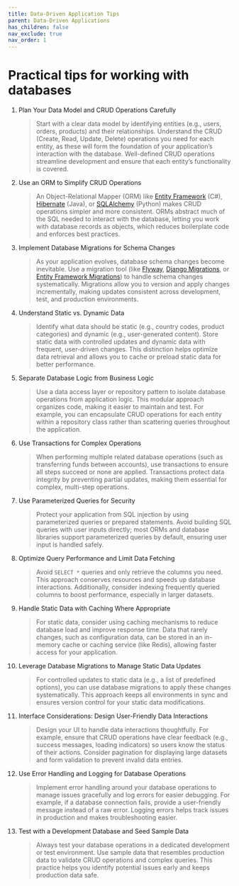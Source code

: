 ```yaml
---
title: Data-Driven Application Tips
parent: Data-Driven Applications
has_children: false
nav_exclude: true
nav_order: 1
---
```


# Practical tips for working with databases

1. Plan Your Data Model and CRUD Operations Carefully

    > Start with a clear data model by identifying entities (e.g., users, orders, products) and their 
    > relationships. Understand the CRUD (Create, Read, Update, Delete) operations you need for each 
    > entity, as these will form the foundation of your application’s interaction with the database. 
    > Well-defined CRUD operations streamline development and ensure that each entity’s functionality 
    > is covered.

2. Use an ORM to Simplify CRUD Operations

    > An Object-Relational Mapper (ORM) like [Entity Framework](https://learn.microsoft.com/en-us/ef/) (C#), 
    > [Hibernate](https://hibernate.org/) (Java), or [SQLAlchemy](https://www.sqlalchemy.org/) (Python) 
    > makes CRUD operations simpler and more consistent. ORMs abstract much of the SQL needed to interact 
    > with the database, letting you work with database records as objects, which reduces boilerplate 
    > code and enforces best practices.

3. Implement Database Migrations for Schema Changes

    > As your application evolves, database schema changes become inevitable. Use a migration tool (like 
    > [Flyway](https://www.red-gate.com/products/flyway/), 
    > [Django Migrations](https://docs.djangoproject.com/en/5.1/topics/migrations/), or 
    > [Entity Framework Migrations](https://learn.microsoft.com/en-us/ef/core/managing-schemas/migrations/?tabs=dotnet-core-cli)) 
    > to handle schema changes systematically. Migrations allow you to version and apply changes 
    > incrementally, making updates consistent across development, test, and production environments.

4. Understand Static vs. Dynamic Data

    > Identify what data should be static (e.g., country codes, product categories) and dynamic (e.g., 
    > user-generated content). Store static data with controlled updates and dynamic data with frequent, 
    > user-driven changes. This distinction helps optimize data retrieval and allows you to cache or 
    > preload static data for better performance.

5. Separate Database Logic from Business Logic

    > Use a data access layer or repository pattern to isolate database operations from application logic. 
    > This modular approach organizes code, making it easier to maintain and test. For example, you can 
    > encapsulate CRUD operations for each entity within a repository class rather than scattering 
    > queries throughout the application.

6. Use Transactions for Complex Operations

    > When performing multiple related database operations (such as transferring funds between accounts), 
    > use transactions to ensure all steps succeed or none are applied. Transactions protect data 
    > integrity by preventing partial updates, making them essential for complex, multi-step operations.

7. Use Parameterized Queries for Security

    > Protect your application from SQL injection by using parameterized queries or prepared statements. 
    > Avoid building SQL queries with user inputs directly; most ORMs and database libraries support 
    > parameterized queries by default, ensuring user input is handled safely.

8. Optimize Query Performance and Limit Data Fetching

    > Avoid `SELECT *` queries and only retrieve the columns you need. This approach conserves resources 
    > and speeds up database interactions. Additionally, consider indexing frequently queried columns to 
    > boost performance, especially in larger datasets.

9. Handle Static Data with Caching Where Appropriate

    > For static data, consider using caching mechanisms to reduce database load and improve response 
    > time. Data that rarely changes, such as configuration data, can be stored in an in-memory cache 
    > or caching service (like Redis), allowing faster access for your application.

10. Leverage Database Migrations to Manage Static Data Updates

    > For controlled updates to static data (e.g., a list of predefined options), you can use database 
    > migrations to apply these changes systematically. This approach keeps all environments in sync and 
    > ensures version control for your static data modifications.

11. Interface Considerations: Design User-Friendly Data Interactions

    > Design your UI to handle data interactions thoughtfully. For example, ensure that CRUD operations 
    > have clear feedback (e.g., success messages, loading indicators) so users know the status of their 
    > actions. Consider pagination for displaying large datasets and form validation to prevent invalid 
    > data entries.

12. Use Error Handling and Logging for Database Operations

    > Implement error handling around your database operations to manage issues gracefully and log errors 
    > for easier debugging. For example, if a database connection fails, provide a user-friendly message 
    > instead of a raw error. Logging errors helps track issues in production and makes troubleshooting easier.

13. Test with a Development Database and Seed Sample Data

    > Always test your database operations in a dedicated development or test environment. Use sample 
    > data that resembles production data to validate CRUD operations and complex queries. This practice 
    > helps you identify potential issues early and keeps production data safe.

